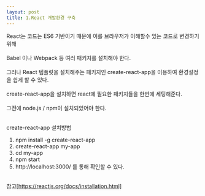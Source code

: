 ```yaml
---
layout: post
title: 1.React 개발환경 구축
---
```


React는 코드는 ES6 기반이기 때문에 이를 브라우저가 이해할수 있는 코드로 변경하기 위해 <br><br>
Babel 이나 Webpack 등 여러 패키지를 설치해야 한다. <br><br>
그러나 React 템플릿을 설치해주는 패키지인 create-react-app을 이용하여 환경설정을 쉽게 할 수 있다. <br><br>
create-react-app을 설치하면 react에 필요한 패키지들을 한번에 세팅해준다. <br><br>
그전에 node.js / npm이 설치되있어야 한다. <br><br>

create-react-app 설치방법 <br>
1. npm install -g create-react-app <br>
2. create-react-app my-app <br>
3. cd my-app <br>
4. npm start <br>
5. http://localhost:3000/  를 통해 확인할 수 있다. <br><br>

참고[https://reactjs.org/docs/installation.html]

